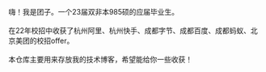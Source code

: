 嗨！我是团子。一个23届双非本985硕的应届毕业生。    
</br>
在22年校招中收获了杭州阿里、杭州快手、成都字节、成都百度、成都蚂蚁、北京美团的校招offer。  
</br>
本仓库主要用来存放我的技术博客，希望能给你一些收获！
